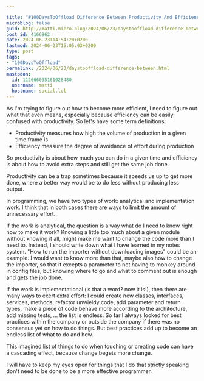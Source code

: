 ```yaml
---

title: "#100DaysToOffload Difference Between Productivity And Efficiency"
microblog: false
guid: http://matti.micro.blog/2024/06/23/daystooffload-difference-between.html
post_id: 4166862
date: 2024-06-23T14:54:20+0200
lastmod: 2024-06-23T15:05:03+0200
type: post
tags:
- "100DaysToOffload"
permalink: /2024/06/23/daystooffload-difference-between.html
mastodon:
  id: 112666035161028480
  username: matti
  hostname: social.lol
---
```

As I'm trying to figure out how to become more efficient, I need to figure out what that even means, especially because efficiency can be easily confused with productivity. So let's have some term definitions:

- Productivity measures how high the volume of production in a given time frame is
- Efficiency measure the degree of avoidance of effort during production

So productivity is about how much you can do in a given time and efficiency is about how to avoid extra steps and still get the same job done.

Productivity can be a trap sometimes because it speeds us up to get more done, where a better way would be to do less without producing less output.

In programming, we have two types of work: analytical and implementation work. I think that in both cases there are ways to limit the amount of unnecessary effort.

If the work is analytical, the question is alway what do I need to know right now to make it work? Knowing a little too much about a given module without knowing it all, might make me want to change the code more than I need to. Instead, I should write down what I have learned in my notes system. "How to run the importer without downloading images" could be an example. I would want to know more than that, maybe also how to change the importer, so that it excepts a parameter to not having to monkey around in config files, but knowing where to go and what to comment out is enough and gets the job done.

If the work is implementational (is that a word? now it is!), then there are many ways to exert extra effort: I could create new classes, interfaces, services, methods, refactor unwieldy code, add parameter and return types, make a piece of code behave more according to the architecture, add missing tests, ... the list is endless. So far I always looked for best practices within the company or outside the company if there was no consensus yet on how to do things. But best practices add up to become an endless list of what to do and how.

This imagined list of things to do when touching or creating code can have a cascading effect, because change begets more change.

I will have to keep my eyes open for things that I do that strictly speaking don't need to be done to be a more effective programmer.
